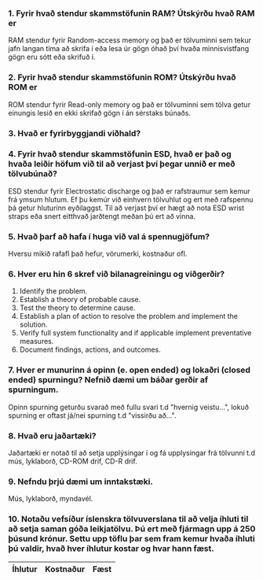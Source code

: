 ### 1. Fyrir hvað stendur skammstöfunin RAM? Útskýrðu hvað RAM er

RAM stendur fyrir Random-access memory og það er tölvuminni sem tekur jafn langan tíma að skrifa í eða lesa úr gögn óhað því hvaða minnisvistfang gögn eru sótt eða skrifuð í.

### 2. Fyrir hvað stendur skammstöfunin ROM? Útskýrðu hvað ROM er

ROM stendur fyrir Read-only memory og það er tölvuminni sem tölva getur einungis lesið en ekki skrifað gögn í án sérstaks búnaðs.

### 3. Hvað er fyrirbyggjandi viðhald?

### 4. Fyrir hvað stendur skammstöfunin ESD, hvað er það og hvaða leiðir höfum við til að verjast því þegar unnið er með tölvubúnað?

ESD stendur fyrir Electrostatic discharge og það er rafstraumur sem kemur frá ymsum hlutum. Ef þu kemúr við einhvern tölvuhlut og ert með rafspennu þá getur hluturinn eyðilaggst. Til að verjast því er hægt að nota ESD wrist straps eða snert eitthvað jarðtengt meðan þú ert að vinna.

### 5. Hvað þarf að hafa í huga við val á spennugjöfum?

Hversu mikið rafafl það hefur, vörumerki, kostnaður ofl.

### 6. Hver eru hin 6 skref við bilanagreiningu og viðgerðir?

1. Identify the problem.
2. Establish a theory of probable cause.
3. Test the theory to determine cause.
4. Establish a plan of action to resolve the problem and implement the solution.
5. Verify full system functionality and if applicable implement preventative measures.
6. Document findings, actions, and outcomes.

### 7. Hver er munurinn á opinn (e. open ended) og lokaðri (closed ended) spurningu? Nefnið dæmi um báðar gerðir af spurningum.

Opinn spurning geturðu svarað með fullu svari t.d "hvernig veistu...", lokuð spurning er oftast já/nei spurning t.d "vissirðu að...".

### 8. Hvað eru jaðartæki?

Jaðartæki er notað til að setja upplýsingar í og fá upplysingar frá tölvunni t.d mús, lyklaborð, CD-ROM drif, CD-R drif.

### 9. Nefndu þrjú dæmi um inntakstæki.

Mús, lyklaborð, myndavél.

### 10. Notaðu vefsíður íslenskra tölvuverslana til að velja íhluti til að setja saman góða leikjatölvu. Þú ert með fjármagn upp á 250 þúsund krónur. Settu upp töflu þar sem fram kemur hvaða íhluti þú valdir, hvað hver íhlutur kostar og hvar hann fæst.

| Íhlutur        | Kostnaður           | Fæst  |
| -------------  |:-------------:      | -----:|